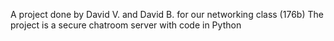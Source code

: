 A project done by David V. and David B. for our networking class (176b)
The project is a secure chatroom server with code in Python
